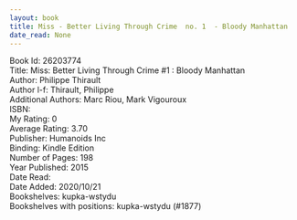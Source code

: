 ```yaml
---
layout: book
title: Miss - Better Living Through Crime  no. 1  - Bloody Manhattan
date_read: None
---
```


Book Id: 26203774<br />
Title: Miss: Better Living Through Crime #1 : Bloody Manhattan<br />
Author: Philippe Thirault<br />
Author l-f: Thirault, Philippe<br />
Additional Authors: Marc Riou, Mark Vigouroux<br />
ISBN: <br />
My Rating: 0<br />
Average Rating: 3.70<br />
Publisher: Humanoids Inc<br />
Binding: Kindle Edition<br />
Number of Pages: 198<br />
Year Published: 2015<br />
Date Read: <br />
Date Added: 2020/10/21<br />
Bookshelves: kupka-wstydu<br />
Bookshelves with positions: kupka-wstydu (#1877)<br />

